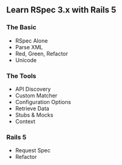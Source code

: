 ## Learn RSpec 3.x with Rails 5

### The Basic

* RSpec Alone
* Parse XML
* Red, Green, Refactor
* Unicode

### The Tools

* API Discovery
* Custom Matcher
* Configuration Options
* Retrieve Data
* Stubs & Mocks
* Context

### Rails 5

* Request Spec
* Refactor

